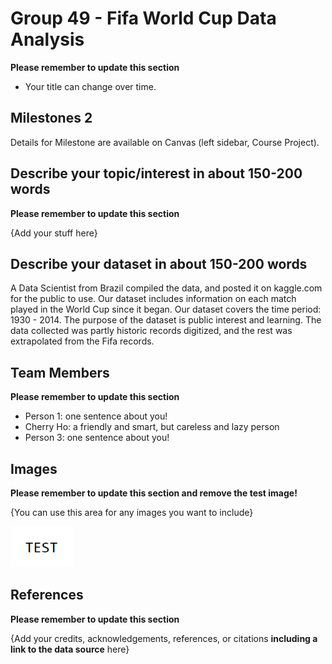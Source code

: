 # Group 49 - Fifa World Cup Data Analysis

**Please remember to update this section**

- Your title can change over time.

## Milestones 2

Details for Milestone are available on Canvas (left sidebar, Course Project).

## Describe your topic/interest in about 150-200 words

**Please remember to update this section**

{Add your stuff here}

## Describe your dataset in about 150-200 words

A Data Scientist from Brazil compiled the data, and posted it on kaggle.com for the public to use. Our dataset includes information on each match played in the World Cup since it began. Our dataset covers the time period: 1930 - 2014. The purpose of the dataset is public interest and learning. The data collected was partly historic records digitized, and the rest was extrapolated from the Fifa records.

## Team Members

**Please remember to update this section**

- Person 1: one sentence about you!
- Cherry Ho: a friendly and smart, but careless and lazy person
- Person 3: one sentence about you!

## Images

**Please remember to update this section and remove the test image!**

{You can use this area for any images you want to include}

<img src ="images/test.png" width="100px">

## References

**Please remember to update this section**

{Add your credits, acknowledgements, references, or citations **including a link to the data source** here}




